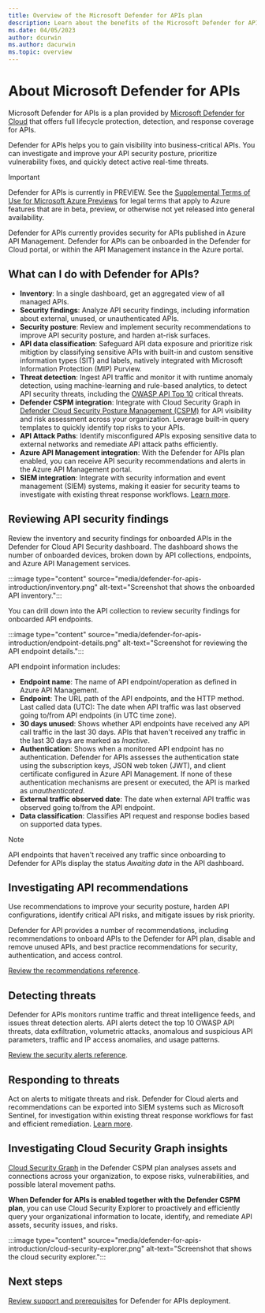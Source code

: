 ```yaml
---
title: Overview of the Microsoft Defender for APIs plan
description: Learn about the benefits of the Microsoft Defender for APIs plan in Microsoft Defender for Cloud
ms.date: 04/05/2023
author: dcurwin
ms.author: dacurwin
ms.topic: overview
---
```


# About Microsoft Defender for APIs

Microsoft Defender for APIs is a plan provided by [Microsoft Defender for Cloud](defender-for-cloud-introduction.md) that offers full lifecycle protection, detection, and response coverage for APIs.

Defender for APIs helps you to gain visibility into business-critical APIs. You can investigate and improve your API security posture, prioritize vulnerability fixes, and quickly detect active real-time threats.


> [!IMPORTANT]
> Defender for APIs is currently in PREVIEW.
> See the [Supplemental Terms of Use for Microsoft Azure Previews](https://azure.microsoft.com/support/legal/preview-supplemental-terms/) for legal terms that apply to Azure features that are in beta, preview, or otherwise not yet released into general availability.

Defender for APIs currently provides security for APIs published in Azure API Management. Defender for APIs can be onboarded in the Defender for Cloud portal, or within the API Management instance in the Azure portal. 

## What can I do with Defender for APIs?

- **Inventory**: In a single dashboard, get an aggregated view of all managed APIs.
- **Security findings**: Analyze API security findings, including information about external, unused, or unauthenticated APIs.
- **Security posture**: Review and implement security recommendations to improve API security posture, and harden at-risk surfaces.
- **API data classification**: Safeguard API data exposure and prioritize risk mitigtion by classifying sensitive APIs with built-in and custom sensitive information types (SIT) and labels, natively integrated with Microsoft Information Protection (MIP) Purview. 
- **Threat detection**: Ingest API traffic and monitor it with runtime anomaly detection, using machine-learning and rule-based analytics, to detect API security threats, including the [OWASP API Top 10](https://owasp.org/www-project-api-security/) critical threats. 
- **Defender CSPM integration**: Integrate with Cloud Security Graph in [Defender Cloud Security Posture Management (CSPM)](concept-cloud-security-posture-management.md) for API visibility and risk assessment across your organization. Leverage built-in query templates to quickly identify top risks to your APIs.
- **API Attack Paths**: Identify misconfigured APIs exposing sensitive data to external networks and remediate API attack paths efficiently.   
- **Azure API Management integration**: With the Defender for APIs plan enabled, you can receive API security recommendations and alerts in the Azure API Management portal.
- **SIEM integration**: Integrate with security information and event management (SIEM) systems, making it easier for security teams to investigate with existing threat response workflows. [Learn more](tutorial-security-incident.md).

## Reviewing API security findings

Review the inventory and security findings for onboarded APIs in the Defender for Cloud API Security dashboard. The dashboard shows the number of onboarded devices, broken down by API collections, endpoints, and Azure API Management services. 

:::image type="content" source="media/defender-for-apis-introduction/inventory.png" alt-text="Screenshot that shows the onboarded API inventory.":::

You can drill down into the API collection to review security findings for onboarded API endpoints.

:::image type="content" source="media/defender-for-apis-introduction/endpoint-details.png" alt-text="Screenshot for reviewing the API endpoint details.":::

API endpoint information includes:

- **Endpoint name**: The name of API endpoint/operation as defined in Azure API Management.
- **Endpoint**: The URL path of the API endpoints, and the HTTP method. 
Last called data (UTC): The date when API traffic was last observed going to/from API endpoints (in UTC time zone). 
- **30 days unused**: Shows whether API endpoints have received any API call traffic in the last 30 days. APIs that haven't received any traffic in the last 30 days are marked as *Inactive*. 
- **Authentication**: Shows when a monitored API endpoint has no authentication. Defender for APIs assesses the authentication state using the subscription keys, JSON web token (JWT), and client certificate configured in Azure API Management. If none of these authentication mechanisms are present or executed, the API is marked as *unauthenticated*.
- **External traffic observed date**: The date when external API traffic was observed going to/from the API endpoint. 
- **Data classification**: Classifies API request and response bodies based on supported data types. 

> [!NOTE]
> API endpoints that haven't received any traffic since onboarding to Defender for APIs display the status *Awaiting data* in the API dashboard.

## Investigating API recommendations

Use recommendations to improve your security posture, harden API configurations, identify critical API risks, and mitigate issues by risk priority.

Defender for API provides a number of recommendations, including recommendations to onboard APIs to the Defender for API plan, disable and remove unused APIs, and best practice recommendations for security, authentication, and access control.

[Review the recommendations reference](recommendations-reference.md).



## Detecting threats

Defender for APIs monitors runtime traffic and threat intelligence feeds, and issues threat detection alerts. API alerts detect the top 10 OWASP API threats, data exfiltration, volumetric attacks, anomalous and suspicious API parameters, traffic and IP access anomalies, and usage patterns.

[Review the security alerts reference](alerts-reference.md).

## Responding to threats

Act on alerts to mitigate threats and risk. Defender for Cloud alerts and recommendations can be exported into SIEM systems such as Microsoft Sentinel, for investigation within existing threat response workflows for fast and efficient remediation. [Learn more](export-to-siem.md).

## Investigating Cloud Security Graph insights

[Cloud Security Graph](concept-attack-path.md) in the Defender CSPM plan analyses assets and connections across your organization, to expose risks, vulnerabilities, and possible lateral movement paths. 

**When Defender for APIs is enabled together with the Defender CSPM plan**, you can use Cloud Security Explorer to proactively and efficiently query your organizational information to locate, identify, and remediate API assets, security issues, and risks.

:::image type="content" source="media/defender-for-apis-introduction/cloud-security-explorer.png" alt-text="Screenshot that shows the cloud security explorer.":::

## Next steps

[Review support and prerequisites](defender-for-apis-prepare.md) for Defender for APIs deployment.
